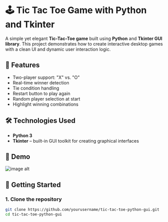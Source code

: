 # 🕹️ Tic Tac Toe Game with Python and Tkinter

A simple yet elegant **Tic-Tac-Toe game** built using **Python** and **Tkinter GUI library**. This project demonstrates how to create interactive desktop games with a clean UI and dynamic user interaction logic.

## 🎯 Features

- Two-player support: "X" vs. "O"
- Real-time winner detection
- Tie condition handling
- Restart button to play again
- Random player selection at start
- Highlight winning combinations

## 🛠️ Technologies Used

- **Python 3**
- **Tkinter** – built-in GUI toolkit for creating graphical interfaces

## 📸 Demo

![image alt]([https://user-images.githubusercontent.com/yourusername/demo-image.png](https://github.com/Amrok9/python-tic-tac-toe-game/blob/38b09d647da57a6ea51909e816b4f802be2ea0ef/Screenshot%202025-07-14%20140257.jpg))  


## 🚀 Getting Started

### 1. Clone the repository

```bash
git clone https://github.com/yourusername/tic-tac-toe-python-gui.git
cd tic-tac-toe-python-gui
